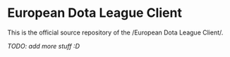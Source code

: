 European Dota League Client
===========================
This is the official source repository of the /European Dota League Client/.

*TODO: add more stuff :D*